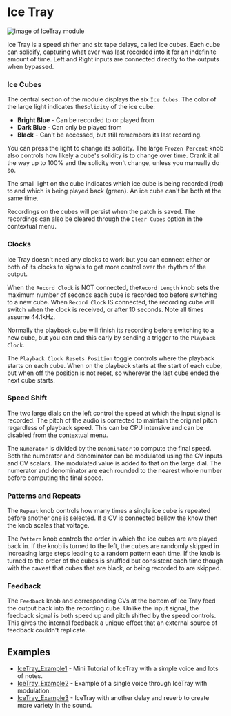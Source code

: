 # Ice Tray

![Image of IceTray module](../images/IceTray.png)

Ice Tray is a speed shifter and six tape delays, called ice cubes. Each cube can solidify, capturing what ever was last recorded into it for an indefinite amount of time. Left and Right inputs are connected directly to the outputs when bypassed.

### Ice Cubes

The central section of the module displays the six `Ice Cubes`. The color of the large light indicates the`Solidity` of the ice cube:

* **Bright Blue** - Can be recorded to or played from
* **Dark Blue** - Can only be played from
* **Black** - Can't be accessed, but still remembers its last recording.

You can press the light to change its solidity. The large `Frozen Percent` knob also controls how likely a cube's solidity is to change over time. Crank it all the way up to 100% and the solidity won't change, unless you manually do so. 

The small light on the cube indicates which ice cube is being recorded (red) to and which is being played back (green). An ice cube can't be both at the same time.

Recordings on the cubes will persist when the patch is saved. The recordings can also be cleared through the `Clear Cubes` option in the contextual menu.

### Clocks

Ice Tray doesn't need any clocks to work but you can connect either or both of its clocks to signals to get more control over the rhythm of the output.

When the `Record Clock` is NOT connected, the`Record Length` knob sets the maximum number of seconds each cube is recorded too before switching to a new cube. When `Record Clock` IS connected, the recording cube will switch when the clock is received, or after 10 seconds. Note all times assume 44.1kHz.

Normally the playback cube will finish its recording before switching to a new cube, but you can end this early by sending a trigger to the `Playback Clock`.

The `Playback Clock Resets Position` toggle controls where the playback starts on each cube. When on the playback starts at the start of each cube, but when off the position is not reset, so wherever the last cube ended the next cube starts.

### Speed Shift

The two large dials on the left control the speed at which the input signal is recorded. The pitch of the audio is corrected to maintain the original pitch regardless of playback speed. This can be CPU intensive and can be disabled from the contextual menu.

The `Numerator`  is divided by the `Denominator` to compute the final speed. Both the numerator and denominator can be modulated using the CV inputs and CV scalars. The modulated value is added to that on the large dial. The numerator and denominator are each rounded to the nearest whole number before computing the final speed.

### Patterns and Repeats

The `Repeat` knob controls how many times a single ice cube is repeated before another one is selected. If a CV is connected bellow the know then the knob scales that voltage.

The `Pattern` knob controls the order in which the ice cubes are are played back in. If the knob is turned to the left, the cubes are randomly skipped in increasing large steps leading to a random pattern each time. If the knob is turned to the order of the cubes is shuffled but consistent each time though with the caveat that cubes that are black, or being recorded to are skipped. 

### Feedback

The `Feedback` knob and corresponding CVs at the bottom of Ice Tray feed the output back into the recording cube. Unlike the input signal, the feedback signal is both speed up and pitch shifted by the speed controls. This gives the internal feedback a unique effect that an external source of feedback couldn't replicate.

## Examples
* [IceTray_Example1](../examples/IceTray/IceTray_Example1.vcv) - Mini Tutorial of IceTray with a simple voice and lots of notes.
* [IceTray_Example2](../examples/IceTray/IceTray_Example2.vcv) - Example of a single voice through IceTray with modulation.
* [IceTray_Example3](../examples/IceTray/IceTray_Example3.vcv) - IceTray with another delay and reverb to create more variety in the sound.